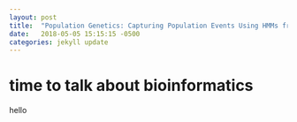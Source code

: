 ```yaml
---
layout: post
title:  "Population Genetics: Capturing Population Events Using HMMs from the 1000 Genomes Project"
date:   2018-05-05 15:15:15 -0500
categories: jekyll update
---
```


# time to talk about bioinformatics

hello
